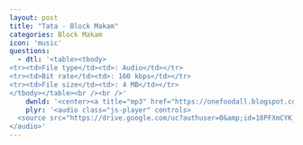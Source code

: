 ```yaml
---
layout: post
title: "Tata - Block Makam"
categories: Block Makam
icon: 'music'
questions:
  - dtl: '<table><tbody>
<tr><td>File type</td><td>: Audio</td></tr>
<tr><td>Bit rate</td><td>: 160 kbps</td></tr>
<tr><td>File size</td><td>: 4 MB</td></tr>
</tbody></table><br /><br />'
    dwnld: '<center><a title="mp3" href="https://onefoodall.blogspot.com/2019/09/blog-post_15.html?u=U2FsdGVkX1%2B7Ads2kN1jxU9N47sx3En2dKzYLEVT%2FvSP7rgbqaqfrLF74KxIyGl7JzJB5TFaXb2YsqSy8pgB6MoasBupEihUva%2FOvJHcS%2FWu8kDW2xy1RaA6XJcmUJgS%2F3cN8mP0b1aOURBpJkS8W30FnpEhjmDWMm6Ul8Kw5SROhfxiuQcKoTV99kGFVFpp" class="ut" target="_blank"><span class="feather-icon icon-download"> Download</span></a></center><br /><br />'
    plyr: '<audio class="js-player" controls>
  <source src="https://drive.google.com/uc?authuser=0&amp;id=18PFXmCYK_mcagp1mxvZe4r-NnvnCr5uM&amp;export=download" type="audio/mp3">
</audio>'
---
```

